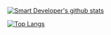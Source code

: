 [![Smart Developer's github stats](https://github-readme-stats.vercel.app/api?username=felix-lee1027&count_private=true&hide=contribs,issues,prs&show_icons=true&theme=radical)](https://github.com/anuraghazra/github-readme-stats)

[![Top Langs](https://github-readme-stats.vercel.app/api/top-langs/?username=felix-lee1027&layout=compact)](https://github.com/anuraghazra/github-readme-stats)
